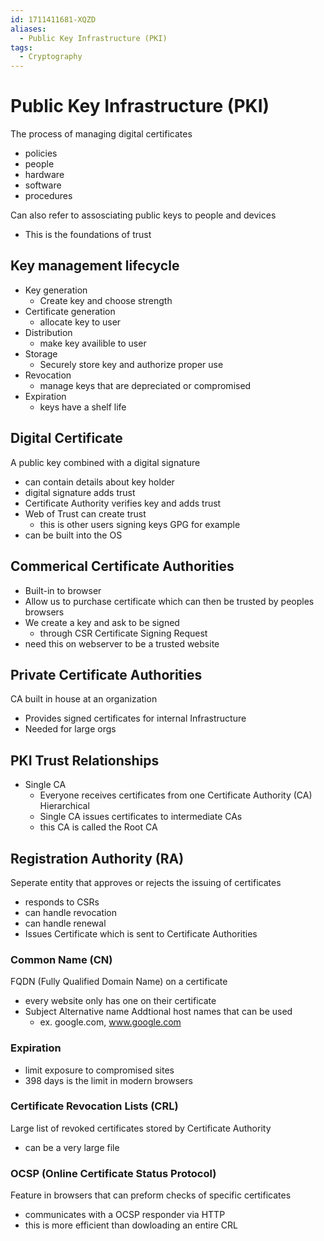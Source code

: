 ```yaml
---
id: 1711411681-XQZD
aliases:
  - Public Key Infrastructure (PKI)
tags:
  - Cryptography
---
```


# Public Key Infrastructure (PKI)
The process of managing digital certificates 
- policies 
- people 
- hardware 
- software
- procedures 

Can also refer to assosciating public keys to people and devices 
- This is the foundations of trust 

## Key management lifecycle 
- Key generation
    - Create key and choose strength
- Certificate generation 
    - allocate key to user
- Distribution
    - make key availible to user
- Storage
    - Securely store key and authorize proper use 
- Revocation
    - manage keys that are depreciated or compromised 
- Expiration
    - keys have a shelf life 

## Digital Certificate 
A public key combined with a digital signature 
- can contain details about key holder 
- digital signature adds trust 
- Certificate Authority verifies key and adds trust 
- Web of Trust can create trust 
    - this is other users signing keys GPG for example
- can be built into the OS 

## Commerical Certificate Authorities
- Built-in to browser 
- Allow us to purchase certificate which can then be trusted by peoples browsers 
- We create a key and ask to be signed 
    - through CSR Certificate Signing Request 
- need this on webserver to be a trusted website 

## Private Certificate Authorities 
CA built in house at an organization
- Provides signed certificates for internal Infrastructure 
- Needed for large orgs 

## PKI Trust Relationships 
- Single CA 
    - Everyone receives certificates from one Certificate Authority (CA)
Hierarchical
    - Single CA issues certificates to intermediate CAs 
    - this CA is called the Root CA 

## Registration Authority (RA) 
Seperate entity that approves or rejects the issuing of certificates 
- responds to CSRs 
- can handle revocation
- can handle renewal 
- Issues Certificate which is sent to Certificate Authorities

### Common Name (CN) 
FQDN (Fully Qualified Domain Name) on a certificate 
- every website only has one on their certificate 
- Subject Alternative name
    Addtional host names that can be used
    - ex. google.com, www.google.com

### Expiration 
- limit exposure to compromised sites
- 398 days is the limit in modern browsers

### Certificate Revocation Lists (CRL) 
Large list of revoked certificates stored by Certificate Authority 
- can be a very large file
### OCSP (Online Certificate Status Protocol) 
Feature in browsers that can preform checks of specific certificates
- communicates with a OCSP responder via HTTP 
- this is more efficient than dowloading an entire CRL
